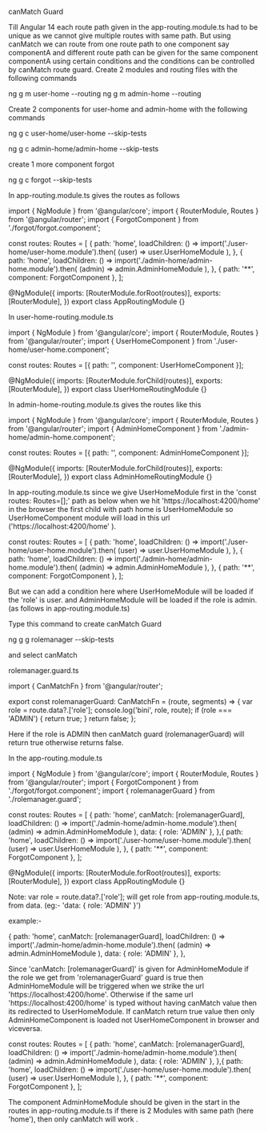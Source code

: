 canMatch Guard

Till Angular 14 each route path given in the app-routing.module.ts had to be unique as we cannot give multiple routes with same path. But using canMatch we can route from one route path to one component say componentA and different route path can be given for the same component componentA using certain conditions and the conditions can be controlled by canMatch route guard.
Create 2 modules and routing files with the following commands

 ng g m user-home --routing
 ng g m admin-home --routing

Create 2 components for user-home and admin-home with the following commands

ng g c user-home/user-home --skip-tests

ng g c admin-home/admin-home --skip-tests

create 1 more component forgot 

ng g c forgot --skip-tests


In app-routing.module.ts gives the routes as follows


import { NgModule } from '@angular/core';
import { RouterModule, Routes } from '@angular/router';
import { ForgotComponent } from './forgot/forgot.component';

const routes: Routes = [
  {
    path: 'home',
    loadChildren: () =>
      import('./user-home/user-home.module').then(
        (user) => user.UserHomeModule
      ),
  },
  {
    path: 'home',
    loadChildren: () =>
      import('./admin-home/admin-home.module').then(
        (admin) => admin.AdminHomeModule
      ),
  },
  { path: '**', component: ForgotComponent },
];

@NgModule({
  imports: [RouterModule.forRoot(routes)],
  exports: [RouterModule],
})
export class AppRoutingModule {}



In user-home-routing.module.ts

import { NgModule } from '@angular/core';
import { RouterModule, Routes } from '@angular/router';
import { UserHomeComponent } from './user-home/user-home.component';

const routes: Routes = [{ path: '', component: UserHomeComponent }];

@NgModule({
  imports: [RouterModule.forChild(routes)],
  exports: [RouterModule],
})
export class UserHomeRoutingModule {}



In admin-home-routing.module.ts gives the routes like this


import { NgModule } from '@angular/core';
import { RouterModule, Routes } from '@angular/router';
import { AdminHomeComponent } from './admin-home/admin-home.component';

const routes: Routes = [{ path: '', component: AdminHomeComponent }];

@NgModule({
  imports: [RouterModule.forChild(routes)],
  exports: [RouterModule],
})
export class AdminHomeRoutingModule {}


In app-routing.module.ts since we give UserHomeModule first in the 'const routes: Routes=[];' path as below when we hit 'https://localhost:4200/home' in the browser the first child with path home is UserHomeModule so UserHomeComponent module will load in this url ('https://localhost:4200/home' ).

const routes: Routes = [
  {
    path: 'home',
    loadChildren: () =>
      import('./user-home/user-home.module').then(
        (user) => user.UserHomeModule
      ),
  },
  {
    path: 'home',
    loadChildren: () =>
      import('./admin-home/admin-home.module').then(
        (admin) => admin.AdminHomeModule
      ),
  },
  { path: '**', component: ForgotComponent },
];


But we can add a condition here where UserHomeModule will be loaded if the 'role' is user. and AdminHomeModule will be loaded if the role is admin. (as follows in app-routing.module.ts)

Type this command to create canMatch Guard 

ng g g rolemanager --skip-tests

and select canMatch


rolemanager.guard.ts

import { CanMatchFn } from '@angular/router';

export const rolemanagerGuard: CanMatchFn = (route, segments) => {
  var role = route.data?.['role'];
  console.log('bini', role, route);
  if (role === 'ADMIN') {
    return true;
  }
  return false;
};


Here if the role is ADMIN then canMatch guard (rolemanagerGuard) will return true otherwise returns false.

In the app-routing.module.ts

import { NgModule } from '@angular/core';
import { RouterModule, Routes } from '@angular/router';
import { ForgotComponent } from './forgot/forgot.component';
import { rolemanagerGuard } from './rolemanager.guard';

const routes: Routes = [
  {
    path: 'home',
    canMatch: [rolemanagerGuard],
    loadChildren: () =>
      import('./admin-home/admin-home.module').then(
        (admin) => admin.AdminHomeModule
      ),
    data: { role: 'ADMIN' },
  },{
    path: 'home',
    loadChildren: () =>
      import('./user-home/user-home.module').then(
        (user) => user.UserHomeModule
      ),
  },
  { path: '**', component: ForgotComponent },
];

@NgModule({
  imports: [RouterModule.forRoot(routes)],
  exports: [RouterModule],
})
export class AppRoutingModule {}



Note: var role = route.data?.['role']; will get role from app-routing.module.ts, from data. (eg:-  'data: { role: 'ADMIN' }')

example:-

{
    path: 'home',
    canMatch: [rolemanagerGuard],
    loadChildren: () =>
      import('./admin-home/admin-home.module').then(
        (admin) => admin.AdminHomeModule
      ),
    data: { role: 'ADMIN' },
  },

 Since 'canMatch: [rolemanagerGuard]'  is given for AdminHomeModule if the role we get from  'rolemanagerGuard' guard is true then AdminHomeModule will be triggered when we strike the url 'https://localhost:4200/home'. Otherwise if the same url  'https://localhost:4200/home' is typed without having canMatch value then its redirected to UserHomeModule.
If canMatch return true value then only AdminHomeComponent is loaded not UserHomeComponent in browser and viceversa.

const routes: Routes = [
   {
    path: 'home',
    canMatch: [rolemanagerGuard],
    loadChildren: () =>
      import('./admin-home/admin-home.module').then(
        (admin) => admin.AdminHomeModule
      ),
    data: { role: 'ADMIN' },
  },{
    path: 'home',
    loadChildren: () =>
      import('./user-home/user-home.module').then(
        (user) => user.UserHomeModule
      ),
  },
  { path: '**', component: ForgotComponent },
];


The component AdminHomeModule should be given in the start in the routes in app-routing.module.ts if there is 2 Modules with same path (here 'home'), then only canMatch will work .
